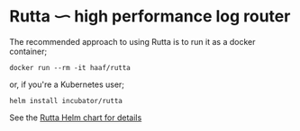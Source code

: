 # Rutta ᜑ high performance log router

The recommended approach to using Rutta is to run it as a docker container;

    docker run --rm -it haaf/rutta
    
or, if you're a Kubernetes user;

    helm install incubator/rutta

See the [Rutta Helm chart for details][helm-chart]

 [helm-chart]: https://github.com/logary/logary/tree/master/src/services/rutta-helm-chart